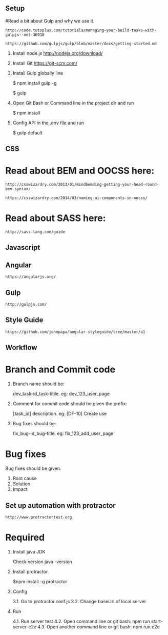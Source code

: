 ## Setup
#Read a bit about Gulp and why we use it.

    http://code.tutsplus.com/tutorials/managing-your-build-tasks-with-gulpjs--net-36910

    https://github.com/gulpjs/gulp/blob/master/docs/getting-started.md

1. Install node.js 
    http://nodejs.org/download/

2. Install Git 
    https://git-scm.com/

3. Install Gulp globally line

    $ npm install gulp -g

    $ gulp

4. Open Git Bash or Command line in the project dir and run

    $ npm install

5. Config API in the .env file and run
    
    $ gulp default

## CSS
# Read about BEM and OOCSS here:

    http://csswizardry.com/2013/01/mindbemding-getting-your-head-round-bem-syntax/

    https://csswizardry.com/2014/03/naming-ui-components-in-oocss/

# Read about SASS here:

    http://sass-lang.com/guide

## Javascript

## Angular

    https://angularjs.org/

## Gulp

    http://gulpjs.com/

## Style Guide

    https://github.com/johnpapa/angular-styleguide/tree/master/a1

## Workflow

# Branch and Commit code

1. Branch name should be: 

    dev_task-id_task-titile. eg: dev_123_user_page

2. Comment for commit code should be given the prefix: 

    [task_id] description. eg: [DF-10] Create use 

3. Bug fixes should be: 

    fix_bug-id_bug-title. eg: fix_123_add_user_page

# Bug fixes

Bug fixes should be given:

1. Root cause
2. Solution
3. Impact

## Set up automation with protractor

    http://www.protractortest.org


# Required

1. Install java JDK

    Check version java -version

2. Install protractor

    $npm install -g protractor

3. Config

    3.1. Go to protractor.conf.js
    3.2. Change baseUrl of local server

4. Run

    4.1. Run server test
    4.2. Open command line or git bash: npm run start-server-e2e
    4.3. Open another command line or git bash: npm run e2e

    
    




